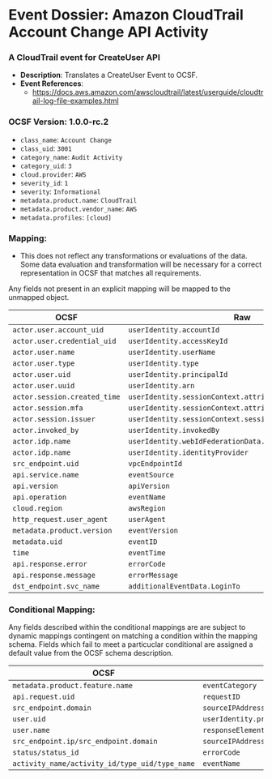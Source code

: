 # Event Dossier: Amazon CloudTrail Account Change API Activity

### A CloudTrail event for CreateUser API
- **Description**: Translates a CreateUser Event to OCSF.
- **Event References**:
  - https://docs.aws.amazon.com/awscloudtrail/latest/userguide/cloudtrail-log-file-examples.html

 ### OCSF Version: 1.0.0-rc.2
  - `class_name`: `Account Change`
  - `class_uid`: `3001`
  - `category_name`: `Audit Activity`
  - `category_uid`: `3`
  - `cloud.provider`: `AWS`
  - `severity_id`: `1`
  - `severity`: `Informational`
  - `metadata.product.name`: `CloudTrail`
  - `metadata.product.vendor_name`: `AWS`
  - `metadata.profiles`: `[cloud]`

 ### Mapping:
 - This does not reflect any transformations or evaluations of the data. Some data evaluation and transformation will be necessary for a correct representation in OCSF that matches all requirements.

Any fields not present in an explicit mapping will be mapped to the unmapped object. 

| OCSF                       | Raw             |
| -------------------------- | ----------------|
|`actor.user.account_uid`|`userIdentity.accountId`|
|`actor.user.credential_uid`|`userIdentity.accessKeyId`|
|`actor.user.name`|`userIdentity.userName`|
|`actor.user.type`|`userIdentity.type`|
|`actor.user.uid`|`userIdentity.principalId`|
|`actor.user.uuid`|`userIdentity.arn`|
|`actor.session.created_time`|`userIdentity.sessionContext.attributes.creationDate`|
|`actor.session.mfa`|`userIdentity.sessionContext.attributes.mfaAuthenticated`|
|`actor.session.issuer`|`userIdentity.sessionContext.sessionIssuer.arn`|
|`actor.invoked_by`|`userIdentity.invokedBy`|
|`actor.idp.name`|`userIdentity.webIdFederationData.federatedProvider`|
|`actor.idp.name`|`userIdentity.identityProvider`|
|`src_endpoint.uid`|`vpcEndpointId`|
|`api.service.name`|`eventSource`|
|`api.version`|`apiVersion`|
|`api.operation`|`eventName`|
|`cloud.region`|`awsRegion`|
|`http_request.user_agent`|`userAgent`|
|`metadata.product.version`|`eventVersion`|
|`metadata.uid`|`eventID`|
|`time`|`eventTime`|
|`api.response.error`|`errorCode`|
|`api.response.message`|`errorMessage`|
|`dst_endpoint.svc_name`|`additionalEventData.LoginTo`|

 ### Conditional Mapping:
Any fields described within the conditional mappings are are subject to dynamic mappings contingent on matching a condition within the mapping schema. Fields which fail to meet a particuclar conditional are assigned a default value from the OCSF schema description.

| OCSF                       | Raw             |
| -------------------------- | ----------------|
|`metadata.product.feature.name`|`eventCategory`|
|`api.request.uid`|`requestID`|
|`src_endpoint.domain`|`sourceIPAddress`|
|`user.uid`|`userIdentity.principalId/responseElements.role.roleId/responseElements.user.userId`|
|`user.name`|`responseElements.role.path/responseElements.role.description/requestParameters.userName/responseElements.role.roleName/responseElements.user.userName/requestParameters.roleName`|
|`src_endpoint.ip/src_endpoint.domain`|`sourceIPAddress`|
|`status/status_id`|`errorCode`|
|`activity_name/activity_id/type_uid/type_name`|`eventName`|

